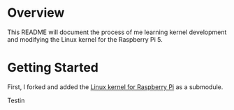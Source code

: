 # Overview

This README will document the process of me learning kernel development and modifying the Linux kernel for the Raspberry Pi 5.

# Getting Started

First, I forked and added the [Linux kernel for Raspberry Pi](https://github.com/Dishoungh/linux-rpi.git) as a submodule.

Testin
